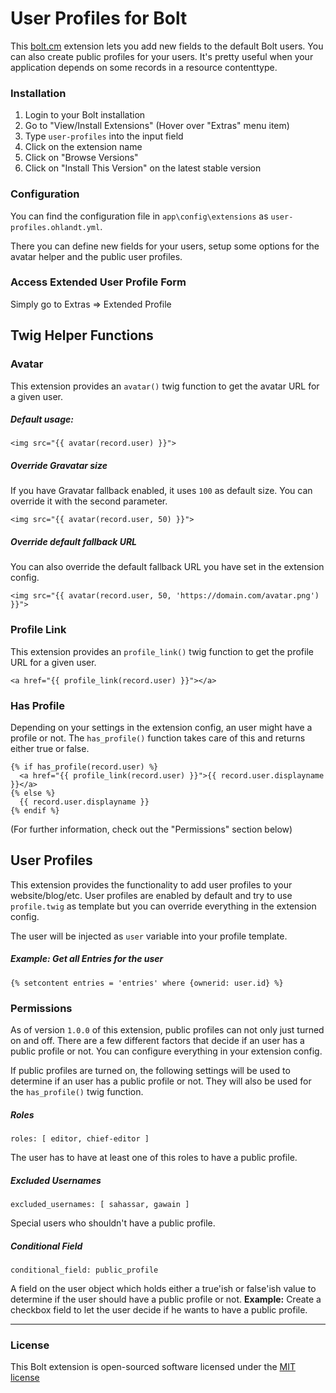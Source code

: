 User Profiles for Bolt
======================

This [bolt.cm](https://bolt.cm/) extension lets you add new fields to the default Bolt users.
You can also create public profiles for your users.
It's pretty useful when your application depends on some records in a resource contenttype.

### Installation
1. Login to your Bolt installation
2. Go to "View/Install Extensions" (Hover over "Extras" menu item)
3. Type `user-profiles` into the input field
4. Click on the extension name
5. Click on "Browse Versions"
6. Click on "Install This Version" on the latest stable version

### Configuration

You can find the configuration file in `app\config\extensions` as `user-profiles.ohlandt.yml`.

There you can define new fields for your users, setup some options for the avatar helper and the public user profiles.

### Access Extended User Profile Form

Simply go to Extras => Extended Profile

Twig Helper Functions
---------------------

### Avatar

This extension provides an `avatar()` twig function to get the avatar URL for a given user.

##### Default usage:
```
<img src="{{ avatar(record.user) }}">
```

##### Override Gravatar size
If you have Gravatar fallback enabled, it uses `100` as default size.
You can override it with the second parameter.
```
<img src="{{ avatar(record.user, 50) }}">
```

##### Override default fallback URL
You can also override the default fallback URL you have set in the extension config.
```
<img src="{{ avatar(record.user, 50, 'https://domain.com/avatar.png') }}">
```

### Profile Link

This extension provides an `profile_link()` twig function to get the profile URL for a given user.

```
<a href="{{ profile_link(record.user) }}"></a>
```

### Has Profile

Depending on your settings in the extension config, an user might have a profile or not. The `has_profile()` function takes care of this and returns either true or false.

```
{% if has_profile(record.user) %}
  <a href="{{ profile_link(record.user) }}">{{ record.user.displayname }}</a>
{% else %}
  {{ record.user.displayname }}
{% endif %}
```

(For further information, check out the "Permissions" section below)

User Profiles
-------------

This extension provides the functionality to add user profiles to your website/blog/etc.
User profiles are enabled by default and try to use `profile.twig` as template but you can override everything in the extension config.

The user will be injected as `user` variable into your profile template.

##### Example: Get all Entries for the user
```
{% setcontent entries = 'entries' where {ownerid: user.id} %}
```

### Permissions

As of version `1.0.0` of this extension, public profiles can not only just turned on and off. There are a few different factors that decide if an user has a public profile or not. You can configure everything in your extension config.

If public profiles are turned on, the following settings will be used to determine if an user has a public profile or not. They will also be used for the `has_profile()` twig function.

##### Roles

```
roles: [ editor, chief-editor ]
```

The user has to have at least one of this roles to have a public profile.

##### Excluded Usernames

```
excluded_usernames: [ sahassar, gawain ]
```

Special users who shouldn't have a public profile.

##### Conditional Field

```
conditional_field: public_profile
```

A field on the user object which holds either a true'ish or false'ish value to determine if the user should have a public profile or not. **Example:** Create a checkbox field to let the user decide if he wants to have a public profile.

---

### License

This Bolt extension is open-sourced software licensed under the [MIT license](http://opensource.org/licenses/MIT)
